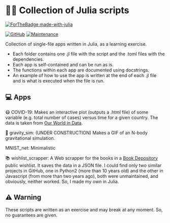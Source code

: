 # 👨‍💻 Collection of Julia scripts

[![ForTheBadge made-with-julia](https://forthebadge.com/images/badges/made-with-julia.svg)](https://julialang.org)

[![GitHub](https://img.shields.io/github/license/Ezequiel92/julia_apps?style=flat-square)](https://github.com/Ezequiel92/julia_apps/blob/main/LICENSE) [![Maintenance](https://img.shields.io/maintenance/yes/2021?style=flat-square)](mailto:lozano.ez@gmail.com)

Collection of single-file apps written in Julia, as a learning exercise.

- Each folder contains one .jl file with the script and the .toml files with the dependencies. 
- Each app is self-contained and can be run as is.  
- The functions within each app are documented using docstrings. 
- An example of how to use the app is written at the end of each .jl file and is what is executed when the file is run. 

## 💻 Apps

😷 COVID-19: Makes an interactive plot (outputs a .html file) of some variable (e.g. total number of cases) versus time for a given country. The data is taken from [Our World in Data](https://github.com/owid/covid-19-data).

🌌 gravity_sim: (UNDER CONSTRUCTION) Makes a GIF of an N-body gravitational simulation.

MNIST_net: Minimalistic

📚 wishlist_scrapper: A Web scrapper for the books in a [Book Depository](https://www.bookdepository.com) public wishlist. It saves the data in a JSON file. I could find only two similar projects in GitHub, one in Python2 (more than 10 years old) and the other in Javascript (from more than two years ago), both were unmaintained, and obviously, neither worked. So, I made my own in Julia.



## ⚠️ Warning

These scripts are written as an exercise and may break at any moment. So, no guarantees are given.
